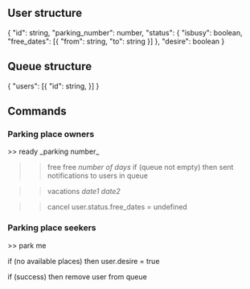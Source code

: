 <h2>User structure</h2>

{
	"id": string,
	"parking_number": number,
	"status": {
		"isbusy": boolean,
		"free_dates": 
		  [{
			  "from": string,
			  "to": string
		  }]
	},
	"desire": boolean
}

<h2>Queue structure</h2>

{
    "users":
        [{
            "id": string,
        }]
}

<h2>Commands</h2>

<h3>Parking place owners</h3>
>> ready _parking number_

>> free
>> free _number of days_
if (queue not empty)
    then sent notifications to users in queue

>> vacations _date1_ _date2_

>> cancel
user.status.free_dates = undefined

<h3>Parking place seekers</h3>
>> park me

if (no available places)
    then user.desire = true

if (success)
    then remove user from queue
